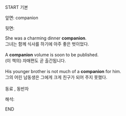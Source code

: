 START
기본

앞면:
companion


뒷면:
<div>She was a charming dinner <strong>companion</strong>. </div><div><div>그녀는 함께 식사를 하기에 아주 좋은 벗이었다.<br><br><div>A <strong>companion</strong> volume is soon to be published. </div><div><div>(이 책의) 자매편도 곧 출간됩니다.<br><br><div>His younger brother is not much of a <strong>companion</strong> for him. </div><div><div>그의 어린 남동생은 그에게 크게 친구가 되어 주지 못했다.</div></div><div><br></div>동료 , 동반자</div></div></div></div>


해석:

END